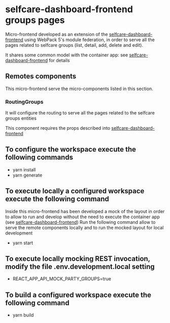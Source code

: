 # selfcare-dashboard-frontend groups pages 
Micro-frontend developed as an extension of the [selfcare-dashboard-frontend](https://github.com/pagopa/selfcare-dashboard-frontend) using WebPack 5's module federation, in order to serve all the pages related to selfcare groups (list, detail, add, delete and edit).

It shares some common model with the container app: see [selfcare-dashboard-frontend](https://github.com/pagopa/selfcare-dashboard-frontend#data-and-modeltypes-shared-with-remotes-micro-frontend) for details

## Remotes components
This micro-frontend serve the micro-components listed in this section.

### RoutingGroups
It will configure the routing to serve all the pages related to the selfcare groups entities

This component requires the props described into [selfcare-dashboard-frontend](https://github.com/pagopa/selfcare-dashboard-frontend#props-to-configure-dashboard-micro-frontends-pages)


## To configure the workspace execute the following commands
- yarn install
- yarn generate

## To execute locally a configured workspace execute the following command
Inside this micro-frontend has been developed a mock of the layout in order to allow to run and develop without the need to execute the container app (see [selfcare-dashboard-frontend](https://github.com/pagopa/selfcare-dashboard-frontend))
Run the following command allow to serve the remote components locally and to run the mocked layout for local development
- yarn start

## To execute locally mocking REST invocation, modify the file .env.development.local setting
- REACT_APP_API_MOCK_PARTY_GROUPS=true

## To build a configured workspace execute the following command
- yarn build
